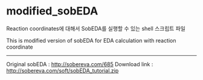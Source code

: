 # modified_sobEDA
Reaction coordinates에 대해서 SobEDA를 실행할 수 있는 shell 스크립트 파일

This is modified version of sobEDA for EDA calculation with reaction coordinate

-------------------------------------------------------------------------------
Original sobEDA : http://sobereva.com/685
Download link   : http://sobereva.com/soft/sobEDA_tutorial.zip

